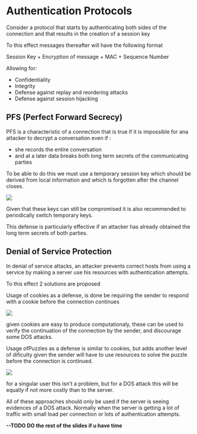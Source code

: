 # Authentication Protocols

Consider a protocol that starts by authenticating both sides of the connection and that results in the creation of a session key

To this effect messages thereafter will have the following format

Session Key + Encryption of message + MAC + Sequence Number

Allowing for:
- Confidentiality
- Integrity
- Defense against replay and reordering attacks
- Defense against session hijacking


## PFS (Perfect Forward Secrecy)

PFS is a characteristic of a connection that is true if it is impossible for ana attacker to decrypt a conversation even if :
- she records the entire conversation
- and at a later data breaks both long term secrets of the communicating parties

To be able to do this we must use a temporary session key which should be derived from local information and which is forgotten after the channel closes.

![](../Images/PFS.png)

Given that these keys can still be compromised it is also recommended to periodically switch temporary keys.

This defense is particularly effective if an attacker has already obtained the long term secrets of both parties.


## Denial of Service Protection

In denial of service attacks, an attacker prevents correct hosts from using a service by making a server use his resources with authentication attempts.

To this effect 2 solutions are proposed

Usage of cookies as a defense, is done be requiring the sender to respond with a cookie before the connection continues

![](../Images/Cookies.png)

given cookies are easy to produce computationaly, these can be used to verify the continuation of the connection by the sender, and discourage some DOS attacks.

Usage ofPuzzles as a defense is similar to cookies, but adds another level of dificulty given the sender will have to use resources to solve the puzzle before the connection is continued.

![](../Images/Puzzles.png)

for a singular user this isn't a problem, but for a DOS attack this will be equally if not more costly than to the server.

All of these approaches should only be used if the server is seeing evidences of a DOS attack. Normally when the server is getting a lot of traffic with small load per connection or lots of authentication attempts.


**--TODO DO the rest of the slides if u have time**